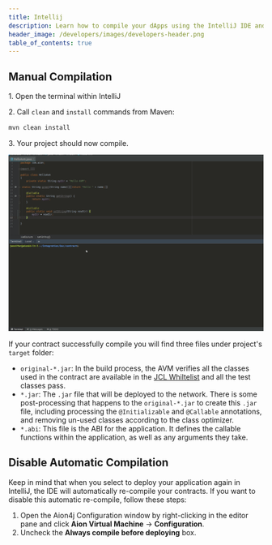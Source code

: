 ```yaml
---
title: Intellij
description: Learn how to compile your dApps using the IntelliJ IDE and the Aion4j plugin. In IntelliJ, each contract is compiled before it is deployed. During your development cycle, it is very unlikely that you will need to manually compile a contract within IntelliJ. However, if you do find the need to compile a contract without deploying it, then follow this process.
header_image: /developers/images/developers-header.png
table_of_contents: true
---
```


## Manual Compilation

1\. Open the terminal within IntelliJ

2\. Call `clean` and `install` commands from Maven:

```bash
mvn clean install
```

3\. Your project should now compile.

![Manually ](/developers/basics/compile/images/intellij-compile.gif)

If your contract successfully compile you will find three files under project's `target` folder:

- `original-*.jar`: In the build process, the AVM verifies all the classes used in the contract are available in the [JCL Whiltelist](/developers/fundamentals/jcl-whitelist) and all the test classes pass.  
- `*.jar`: The `.jar` file that will be deployed to the network. There is some post-processing that happens to the `original-*.jar` to create this `.jar` file, including processing the `@Initializable` and `@Callable` annotations, and removing un-used classes according to the class optimizer.
- `*.abi`: This file is the ABI for the application. It defines the callable functions within the application, as well as any arguments they take.

## Disable Automatic Compilation

Keep in mind that when you select to deploy your application again in IntelliJ, the IDE will automatically re-compile your contracts. If you want to disable this automatic re-compile, follow these steps:

1. Open the Aion4j Configuration window by right-clicking in the editor pane and click **Aion Virtual Machine** → **Configuration**.
2. Uncheck the **Always compile before deploying** box.
